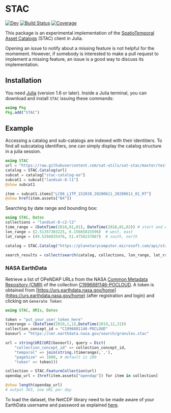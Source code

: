 # STAC

<!--
[![Stable](https://img.shields.io/badge/docs-stable-blue.svg)](https://JuliaClimate.github.io/STAC.jl/stable)
-->
[![Dev](https://img.shields.io/badge/docs-dev-blue.svg)](https://JuliaClimate.github.io/STAC.jl/dev)
[![Build Status](https://github.com/JuliaClimate/STAC.jl/workflows/CI/badge.svg)](https://github.com/JuliaClimate/STAC.jl/actions)
[![Coverage](https://codecov.io/gh/JuliaClimate/STAC.jl/branch/main/graph/badge.svg)](https://codecov.io/gh/JuliaClimate/STAC.jl)


This package is an experimental implementation of the [SpatioTemporal Asset Catalogs](https://stacspec.org/) (STAC) client in Julia.

Opening an issue to notify about a missing feature is not helpful for the momement. However, if somebody is interested to make a pull request to implement a missing feature, an issue is a good way to discuss its implementation.


## Installation

You need [Julia](https://julialang.org/downloads) (version 1.6 or later).
Inside a Julia terminal, you can download and install `STAC` issuing these commands:

```julia
using Pkg
Pkg.add("STAC")
```

## Example

Accessing a catalog and sub-catalogs are indexed with their identitiers. To find all subcatalog identifiers, one can simply display the catalog structure in a julia session. 

``` julia
using STAC
url = "https://raw.githubusercontent.com/sat-utils/sat-stac/master/test/catalog/catalog.json"
catalog = STAC.Catalog(url)
subcat = catalog["stac-catalog-eo"]
subcat1 = subcat["landsat-8-l1"]
@show subcat1

item = subcat1.items["LC08_L1TP_152038_20200611_20200611_01_RT"]
@show href(item.assets["B4"])
```

Searching by date range and bounding box:

``` julia
using STAC, Dates
collections = "landsat-8-c2-l2"
time_range = (DateTime(2018,01,01), DateTime(2018,01,02)) # start and end time
lon_range = (2.51357303225, 6.15665815596)  # west, east
lat_range = (49.5294835476, 51.4750237087)  # south, north

catalog = STAC.Catalog("https://planetarycomputer.microsoft.com/api/stac/v1")

search_results = collect(search(catalog, collections, lon_range, lat_range, time_range))
```


### NASA EarthData

Retrieve a list of OPeNDAP URLs from the NASA [Common Metadata Repository (CMR)](https://www.earthdata.nasa.gov/eosdis/science-system-description/eosdis-components/cmr) of the collection [C1996881146-POCLOUD](https://cmr.earthdata.nasa.gov/search/concepts/C1996881146-POCLOUD.html). A token is obtained from [https://urs.earthdata.nasa.gov/home](https://urs.earthdata.nasa.gov/home) (after registration and login) and clicking on `Generate Token`:


```julia
using STAC, URIs, Dates

token = "put_your_user_token_here"
timerange = (DateTime(2019,1,1),DateTime(2019,12,31))
collection_concept_id = "C1996881146-POCLOUD"
baseurl = "https://cmr.earthdata.nasa.gov/search/granules.stac"

url = string(URI(URI(baseurl), query = Dict(
    "collection_concept_id" => collection_concept_id,
    "temporal" => join(string.(timerange),','),
    "pageSize" => 1000, # default is 100
    "token" => token)))

collection = STAC.FeatureCollection(url)
opendap_url = [href(item.assets["opendap"]) for item in collection]

@show length(opendap_url)
# output 365, one URL per day
```

To load the dataset, the NetCDF library need to be made aware of your EarthData username and password as explained [here](https://alexander-barth.github.io/NCDatasets.jl/latest/tutorials/#NASA-EarthData). 
